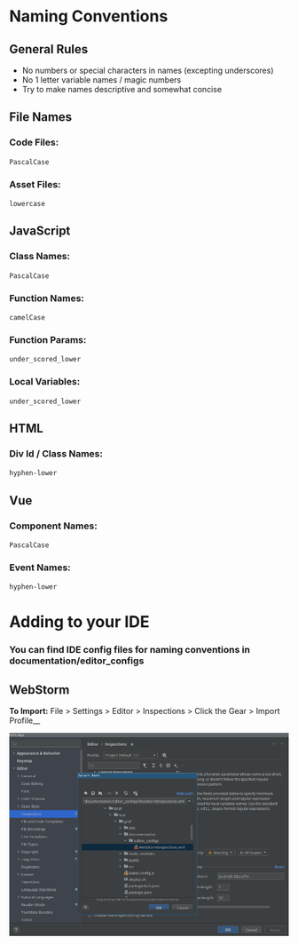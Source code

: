 # Naming Conventions

## General Rules

*  No numbers or special characters in names (excepting underscores)
*  No 1 letter variable names / magic numbers
*  Try to make names descriptive and somewhat concise

## File Names

### Code Files: 
    PascalCase

### Asset Files: 
    lowercase

## JavaScript

### Class Names: 
    PascalCase

### Function Names: 
    camelCase

### Function Params: 
    under_scored_lower

### Local Variables: 
    under_scored_lower

## HTML

### Div Id / Class Names: 
    hyphen-lower

## Vue

### Component Names: 
    PascalCase

### Event Names: 
    hyphen-lower

# Adding to your IDE

### You can find IDE config files for naming conventions in documentation/editor_configs

## WebStorm

__To Import:__ File > Settings > Editor > Inspections > Click the Gear > Import Profile__

![](images/WebStormInstructions.png)
